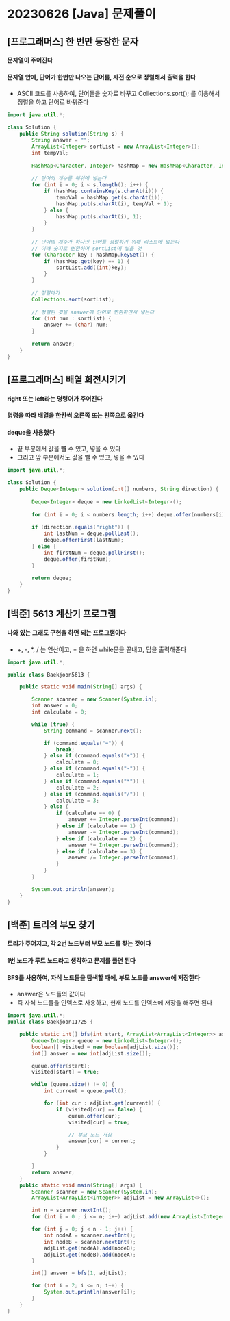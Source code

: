 # 20230626 [Java] 문제풀이 



## [프로그래머스] 한 번만 등장한 문자

#### 문자열이 주어진다

#### 문자열 안에, 단어가 한번만 나오는 단어를, 사전 순으로 정렬해서 출력을 한다

- ASCII 코드를 사용하여, 단어들을 숫자로 바꾸고 Collections.sort(); 를 이용해서 정렬을 하고 단어로 바꿔준다



```java
import java.util.*;

class Solution {
    public String solution(String s) {
        String answer = "";
        ArrayList<Integer> sortList = new ArrayList<Integer>();
        int tempVal;
        
        HashMap<Character, Integer> hashMap = new HashMap<Character, Integer>();
        
        // 단어의 개수를 해쉬에 넣는다
        for (int i = 0; i < s.length(); i++) {
            if (hashMap.containsKey(s.charAt(i))) {
                tempVal = hashMap.get(s.charAt(i));
                hashMap.put(s.charAt(i), tempVal + 1);
            } else {
                hashMap.put(s.charAt(i), 1);
            }
        }
        
        // 단어의 개수가 하나인 단어를 정렬하기 위해 리스트에 넣는다
        // 이때 숫자로 변환하며 sortList에 넣을 것
        for (Character key : hashMap.keySet()) {
            if (hashMap.get(key) == 1) {
                sortList.add((int)key);
            }
        }
        
        // 정렬하기
        Collections.sort(sortList);
        
        // 정렬된 것을 answer에 단어로 변환하면서 넣는다
        for (int num : sortList) {
            answer += (char) num;
        }
        
        return answer;
    }
}
```





## [프로그래머스] 배열 회전시키기

#### right 또는 left라는 명령어가 주어진다

#### 명령을 따라 배열을 한칸씩 오른쪽 또는 왼쪽으로 옮긴다

#### deque을 사용했다

- 끝 부분에서 값을 뺼 수 있고, 넣을 수 있다
- 그리고 앞 부분에서도 값을 뺼 수 있고, 넣을 수 있다



```java
import java.util.*;

class Solution {
    public Deque<Integer> solution(int[] numbers, String direction) {
        
        Deque<Integer> deque = new LinkedList<Integer>();
        
        for (int i = 0; i < numbers.length; i++) deque.offer(numbers[i]);
        
        if (direction.equals("right")) {
            int lastNum = deque.pollLast();
            deque.offerFirst(lastNum);
        } else {
            int firstNum = deque.pollFirst();
            deque.offer(firstNum);
        }
        
        return deque;
    }
}
```





## [백준] 5613 계산기 프로그램

#### 나와 있는 그래도 구현을 하면 되는 프로그램이다

- +, -, *, / 는 연산이고, = 을 하면 while문을 끝내고, 답을 출력해준다



```java
import java.util.*;

public class Baekjoon5613 {

    public static void main(String[] args) {

        Scanner scanner = new Scanner(System.in);
        int answer = 0;
        int calculate = 0;

        while (true) {
            String command = scanner.next();

            if (command.equals("=")) {
                break;
            } else if (command.equals("+")) {
                calculate = 0;
            } else if (command.equals("-")) {
                calculate = 1;
            } else if (command.equals("*")) {
                calculate = 2;
            } else if (command.equals("/")) {
                calculate = 3;
            } else {
                if (calculate == 0) {
                    answer += Integer.parseInt(command);
                } else if (calculate == 1) {
                    answer -= Integer.parseInt(command);
                } else if (calculate == 2) {
                    answer *= Integer.parseInt(command);
                } else if (calculate == 3) {
                    answer /= Integer.parseInt(command);
                }
            }
        }

        System.out.println(answer);
    }
}
```





## [백준] 트리의 부모 찾기

#### 트리가 주어지고, 각 2번 노드부터 부모 노드를 찾는 것이다

#### 1번 노드가 루트 노드라고 생각하고 문제를 풀면 된다

#### BFS를 사용하여, 자식 노드들을 탐색할 때에, 부모 노드를 answer에 저장한다

- answer은 노드들의 값이다 
- 즉 자식 노드들을 인덱스로 사용하고, 현재 노드를 인덱스에 저장을 해주면 된다



```java
import java.util.*;
public class Baekjoon11725 {

    public static int[] bfs(int start, ArrayList<ArrayList<Integer>> adjList) {
        Queue<Integer> queue = new LinkedList<Integer>();
        boolean[] visited = new boolean[adjList.size()];
        int[] answer = new int[adjList.size()];

        queue.offer(start);
        visited[start] = true;

        while (queue.size() != 0) {
            int current = queue.poll();

            for (int cur : adjList.get(current)) {
                if (visited[cur] == false) {
                    queue.offer(cur);
                    visited[cur] = true;

                    // 부모 노드 저장
                    answer[cur] = current;
                }
            }

        }
        return answer;
    }
    public static void main(String[] args) {
        Scanner scanner = new Scanner(System.in);
        ArrayList<ArrayList<Integer>> adjList = new ArrayList<>();

        int n = scanner.nextInt();
        for (int i = 0 ; i <= n; i++) adjList.add(new ArrayList<Integer>());

        for (int j = 0; j < n - 1; j++) {
            int nodeA = scanner.nextInt();
            int nodeB = scanner.nextInt();
            adjList.get(nodeA).add(nodeB);
            adjList.get(nodeB).add(nodeA);
        }

        int[] answer = bfs(1, adjList);

        for (int i = 2; i <= n; i++) {
            System.out.println(answer[i]);
        }
    }
}
```

